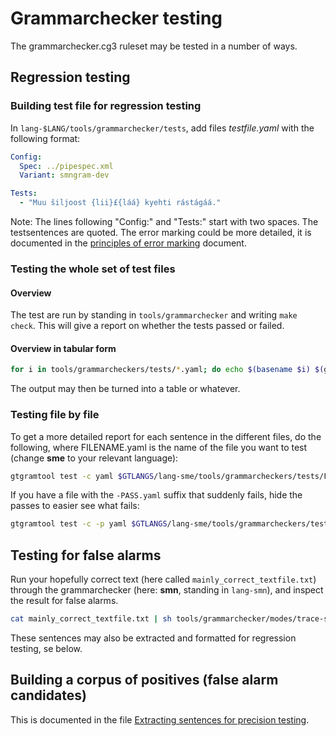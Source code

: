 # Grammarchecker testing

The grammarchecker.cg3 ruleset may be tested in a number of ways.

## Regression testing

### Building test file for regression testing

In `lang-$LANG/tools/grammarchecker/tests`, add files _testfile.yaml_ with the following format:

```yaml
Config:
  Spec: ../pipespec.xml
  Variant: smngram-dev

Tests:
  - "Muu šiljoost {lii}£{láá} kyehti rástágáá."
```

Note: The lines following "Config:" and "Tests:" start with two spaces. The testsentences are quoted. The error marking could be more detailed, it is documented in the [principles of error marking](../../spelling/testdoc/error-markup.html) document.

### Testing the whole set of test files

#### Overview

The test are run by standing in `tools/grammarchecker` and writing `make check`. This will give a report on whether the tests passed or failed.

#### Overview in tabular form

```sh
for i in tools/grammarcheckers/tests/*.yaml; do echo $(basename $i) $(gtgramtool test -c yaml -o final $i 2>/dev/null); done
```

The output may then be turned into a table or whatever.

### Testing file by file

To get a more detailed report for each sentence in the different files, do the following, where FILENAME.yaml is the name of the file you want to test (change **sme** to your relevant language):

```sh
gtgramtool test -c yaml $GTLANGS/lang-sme/tools/grammarcheckers/tests/FILENAME.yaml
```

If you have a file with the `-PASS.yaml` suffix that suddenly fails, hide the
passes to easier see what fails:

```sh
gtgramtool test -c -p yaml $GTLANGS/lang-sme/tools/grammarcheckers/tests/FILENAME-PASS.yaml
```

## Testing for false alarms

Run your hopefully correct text (here called `mainly_correct_textfile.txt`) through the grammarchecker (here: **smn**, standing in `lang-smn`), and inspect the result for false alarms.

```sh
cat mainly_correct_textfile.txt | sh tools/grammarchecker/modes/trace-smngram.mode > misc/xx_falsealarmcheck.txt
```

These sentences may also be extracted and formatted for regression testing, se below.

## Building a corpus of positives (false alarm candidates)

This is documented in the file [Extracting sentences for precision testing](../extracting-precision-sentences.md).
